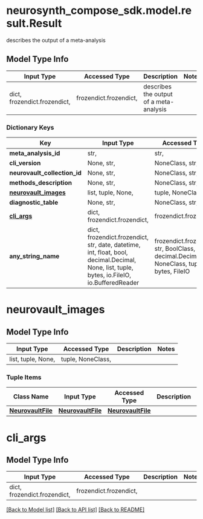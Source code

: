 # neurosynth_compose_sdk.model.result.Result

describes the output of a meta-analysis

## Model Type Info
Input Type | Accessed Type | Description | Notes
------------ | ------------- | ------------- | -------------
dict, frozendict.frozendict,  | frozendict.frozendict,  | describes the output of a meta-analysis | 

### Dictionary Keys
Key | Input Type | Accessed Type | Description | Notes
------------ | ------------- | ------------- | ------------- | -------------
**meta_analysis_id** | str,  | str,  |  | [optional] 
**cli_version** | None, str,  | NoneClass, str,  |  | [optional] 
**neurovault_collection_id** | None, str,  | NoneClass, str,  |  | [optional] 
**methods_description** | None, str,  | NoneClass, str,  |  | [optional] 
**[neurovault_images](#neurovault_images)** | list, tuple, None,  | tuple, NoneClass,  |  | [optional] 
**diagnostic_table** | None, str,  | NoneClass, str,  |  | [optional] 
**[cli_args](#cli_args)** | dict, frozendict.frozendict,  | frozendict.frozendict,  |  | [optional] 
**any_string_name** | dict, frozendict.frozendict, str, date, datetime, int, float, bool, decimal.Decimal, None, list, tuple, bytes, io.FileIO, io.BufferedReader | frozendict.frozendict, str, BoolClass, decimal.Decimal, NoneClass, tuple, bytes, FileIO | any string name can be used but the value must be the correct type | [optional]

# neurovault_images

## Model Type Info
Input Type | Accessed Type | Description | Notes
------------ | ------------- | ------------- | -------------
list, tuple, None,  | tuple, NoneClass,  |  | 

### Tuple Items
Class Name | Input Type | Accessed Type | Description | Notes
------------- | ------------- | ------------- | ------------- | -------------
[**NeurovaultFile**](NeurovaultFile.md) | [**NeurovaultFile**](NeurovaultFile.md) | [**NeurovaultFile**](NeurovaultFile.md) |  | 

# cli_args

## Model Type Info
Input Type | Accessed Type | Description | Notes
------------ | ------------- | ------------- | -------------
dict, frozendict.frozendict,  | frozendict.frozendict,  |  | 

[[Back to Model list]](../../README.md#documentation-for-models) [[Back to API list]](../../README.md#documentation-for-api-endpoints) [[Back to README]](../../README.md)

